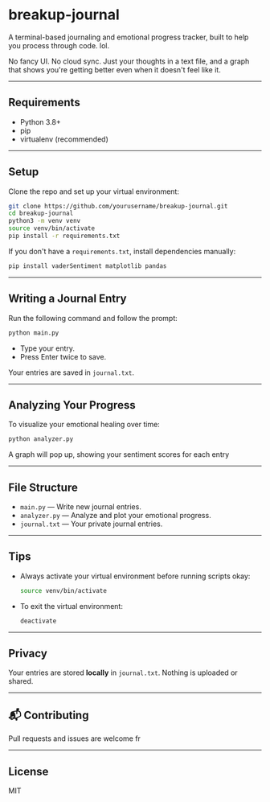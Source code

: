 # breakup-journal

A terminal-based journaling and emotional progress tracker, built to help you process through code. lol.

No fancy UI. No cloud sync. Just your thoughts in a text file, and a graph that shows you're getting better  even when it doesn't feel like it.

---

## Requirements

- Python 3.8+
- pip
- virtualenv (recommended)

---

##  Setup

Clone the repo and set up your virtual environment:

```bash
git clone https://github.com/yourusername/breakup-journal.git
cd breakup-journal
python3 -m venv venv
source venv/bin/activate
pip install -r requirements.txt
```

If you don't have a `requirements.txt`, install dependencies manually:

```bash
pip install vaderSentiment matplotlib pandas
```

---

##  Writing a Journal Entry

Run the following command and follow the prompt:

```bash
python main.py
```

- Type your entry.  
- Press Enter twice to save.

Your entries are saved in `journal.txt`.

---

##  Analyzing Your Progress

To visualize your emotional healing over time:

```bash
python analyzer.py
```

A graph will pop up, showing your sentiment scores for each entry

---

## File Structure

- `main.py` — Write new journal entries.
- `analyzer.py` — Analyze and plot your emotional progress.
- `journal.txt` — Your private journal entries.

---

## Tips

- Always activate your virtual environment before running scripts okay:
  ```bash
  source venv/bin/activate
  ```
- To exit the virtual environment:
  ```bash
  deactivate
  ```

---

## Privacy

Your entries are stored **locally** in `journal.txt`. Nothing is uploaded or shared.

---

## 📬 Contributing

Pull requests and issues are welcome fr

---

## License

MIT
